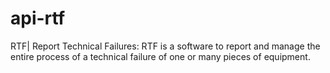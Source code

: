 # api-rtf
RTF| Report Technical Failures: RTF is a software to report and manage the entire process of a technical failure of one or many pieces of equipment.
